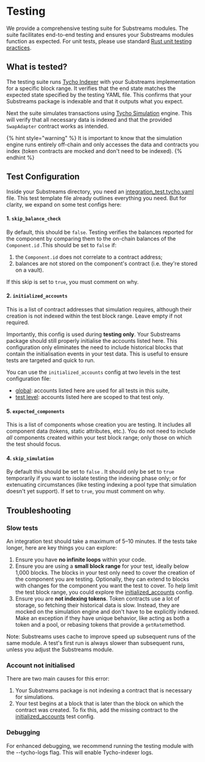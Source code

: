 # Testing

We provide a comprehensive testing suite for Substreams modules. The suite facilitates end-to-end testing and ensures your Substreams modules function as expected. For unit tests, please use standard [Rust unit testing practices](https://doc.rust-lang.org/book/ch11-01-writing-tests.html).

## What is tested?

The testing suite runs [Tycho Indexer](https://github.com/propeller-heads/tycho-indexer) with your Substreams implementation for a specific block range. It verifies that the end state matches the expected state specified by the testing YAML file. This confirms that your Substreams package is indexable and that it outputs what you expect.

Next the suite simulates transactions using [Tycho Simulation](https://github.com/propeller-heads/tycho-simulation) engine. This will verify that all necessary data is indexed and that the provided `SwapAdapter` contract works as intended.

{% hint style="warning" %}
It is important to know that the simulation engine runs entirely off-chain and only accesses the data and contracts you index (token contracts are mocked and don't need to be indexed).
{% endhint %}

## Test Configuration

Inside your Substreams directory, you need an [integration\_test.tycho.yaml ](https://github.com/propeller-heads/tycho-protocol-sdk/blob/main/substreams/ethereum-template-factory/integration_test.tycho.yaml)file. This test template file already outlines everything you need. But for clarity, we expand on some test configs here:

#### 1. `skip_balance_check`

By default, this should be `false`. Testing verifies the balances reported for the component by comparing them to the on-chain balances of the `Component.id` .This should be set to `false` if:

1. the `Component.id` does not correlate to a contract address;
2. balances are not stored on the component's contract (i.e. they're stored on a vault).

If this skip is set to `true`, you must comment on why.

#### 2. `initialized_accounts`

This is a list of contract addresses that simulation requires, although their creation is not indexed within the test block range. Leave empty if not required.&#x20;

Importantly, this config is used during **testing only**. Your Substreams package should still properly initialise the accounts listed here. This configuration only eliminates the need to include historical blocks that contain the initialisation events in your test data. This is useful to ensure tests are targeted and quick to run.

You can use the `initialized_accounts` config at two levels in the test configuration file:

* [global](https://github.com/propeller-heads/tycho-protocol-sdk/blob/main/substreams/ethereum-template-factory/integration_test.tycho.yaml#L25): accounts listed here are used for all tests in this suite,
* [test level](https://github.com/propeller-heads/tycho-protocol-sdk/blob/main/substreams/ethereum-template-factory/integration_test.tycho.yaml#L39): accounts listed here are scoped to that test only.

#### 5. `expected_components`

This is a list of components whose creation you are testing. It includes all component data (tokens, static attributes, etc.). You do not need to include _all_ components created within your test block range; only those on which the test should focus.

#### 4. `skip_simulation`

By default this should be set to `false` . It should only be set to `true` temporarily if you want to isolate testing the indexing phase only; or for extenuating circumstances (like testing indexing a pool type that simulation doesn't yet support). If set to `true`, you must comment on why.

## Troubleshooting

### Slow tests

An integration test should take a maximum of 5–10 minutes. If the tests take longer, here are key things you can explore:

1. Ensure you have **no infinite loops** within your code.
2. Ensure you are using a **small block range** for your test, ideally below 1,000 blocks. The blocks in your test only need to cover the creation of the component you are testing. Optionally, they can extend to blocks with changes for the component you want the test to cover. To help limit the test block range, you could explore the [initialized\_accounts](./#id-2.-initialized_accounts) config.
3. Ensure you are **not indexing tokens**. Token contracts use a lot of storage, so fetching their historical data is slow. Instead, they are mocked on the simulation engine and don't have to be explicitly indexed. Make an exception if they have unique behavior, like acting as both a token and a pool, or rebasing tokens that provide a `getRate`method.

Note: Substreams uses cache to improve speed up subsequent runs of the same module. A test's first run is always slower than subsequent runs, unless you adjust the Substreams module.

### Account not initialised

There are two main causes for this error:

1. Your Substreams package is not indexing a contract that is necessary for simulations.
2. Your test begins at a block that is later than the block on which the contract was created. To fix this, add the missing contract to the [initialized\_accounts](./#id-2.-initialized_accounts) test config.

### Debugging

For enhanced debugging, we recommend running the testing module with the --tycho-logs flag. This will enable Tycho-indexer logs.

